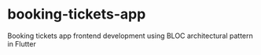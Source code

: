 # booking-tickets-app
Booking tickets app frontend development using BLOC architectural pattern in Flutter
